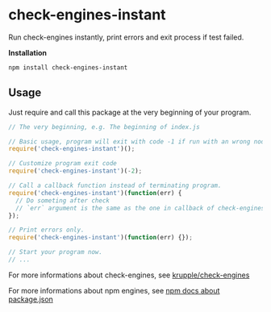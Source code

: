 # check-engines-instant
Run check-engines instantly, print errors and exit process if test failed.

**Installation**

```bash
npm install check-engines-instant
```

## Usage

Just require and call this package at the very beginning of your program.

```js
// The very beginning, e.g. The beginning of index.js

// Basic usage, program will exit with code -1 if run with an wrong node version.
require('check-engines-instant')();

// Customize program exit code
require('check-engines-instant')(-2);

// Call a callback function instead of terminating program.
require('check-engines-instant')(function(err) {
  // Do someting after check
  // `err` argument is the same as the one in callback of check-engines
});

// Print errors only.
require('check-engines-instant')(function(err) {});

// Start your program now.
// ...
```

For more informations about check-engines, see [krupple/check-engines](https://github.com/kruppel/check-engines)

For more informations about npm engines, see [npm docs about package.json](https://docs.npmjs.com/files/package.json#engines)
